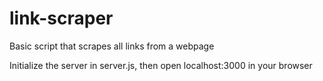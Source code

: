 # link-scraper
Basic script that scrapes all links from a webpage

Initialize the server in server.js, then open localhost:3000 in your browser
